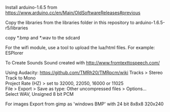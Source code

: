 Install arduino-1.6.5 from https://www.arduino.cc/en/Main/OldSoftwareReleases#previous


Copy the libraries from the libraries folder in this repository to arduino-1.6.5-r5/libraries

copy *.bmp and *.wav to the sdcard

For the wifi module, use a tool to upload the lua/html files. For example: ESPlorer


To Create Sounds
Sound created with 
http://www.fromtexttospeech.com/

Using Audacity:
https://github.com/TMRh20/TMRpcm/wiki
Tracks > Stereo Track to Mono    
Project Rate (HZ) > set to 32000, 22050, 16000 or 11025    
File > Export > Save as type: Other uncompressed files > Options...    
Select WAV, Unsigned 8 bit PCM    

For images
Export from gimp as 'windows BMP' with 24 bit 8x8x8  320x240

